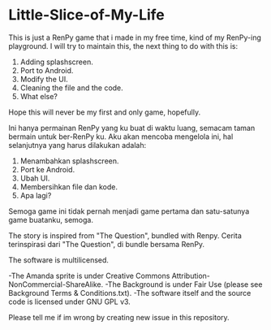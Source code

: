 # Little-Slice-of-My-Life

 This is just a RenPy game that i made in my free time, kind of my RenPy-ing playground.
 I will try to maintain this, the next thing to do with this is:

1. Adding splashscreen.
2. Port to Android.
3. Modify the UI.
4. Cleaning the file and the code.
5. What else?


Hope this will never be my first and only game, hopefully.


  Ini hanya permainan RenPy yang ku buat di waktu luang, semacam taman bermain untuk ber-RenPy ku.
  Aku akan mencoba mengelola ini, hal selanjutnya yang harus dilakukan adalah:

1. Menambahkan splashscreen.
2. Port ke Android.
3. Ubah UI.
4. Membersihkan file dan kode.
5. Apa lagi?

Semoga game ini tidak pernah menjadi game pertama dan satu-satunya game buatanku, semoga.


The story is inspired from "The Question", bundled with Renpy.
Cerita terinspirasi dari "The Question", di bundle bersama RenPy.



The software is multilicensed.

-The Amanda sprite is under Creative Commons Attribution-NonCommercial-ShareAlike.
-The Background is under Fair Use (please see Background Terms & Conditions.txt).
-The software itself and the source code is licensed under GNU GPL v3.




Please tell me if im wrong by creating new issue in this repository.
